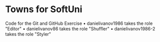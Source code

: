 # Towns for SoftUni
Code for the Git and GitHub Exercise
•	danielivanov1986 takes the role "Editor"
•	danielivanov86 takes the role "Shuffler"
•	danielivanov1986-2 takes the role "Styler"
